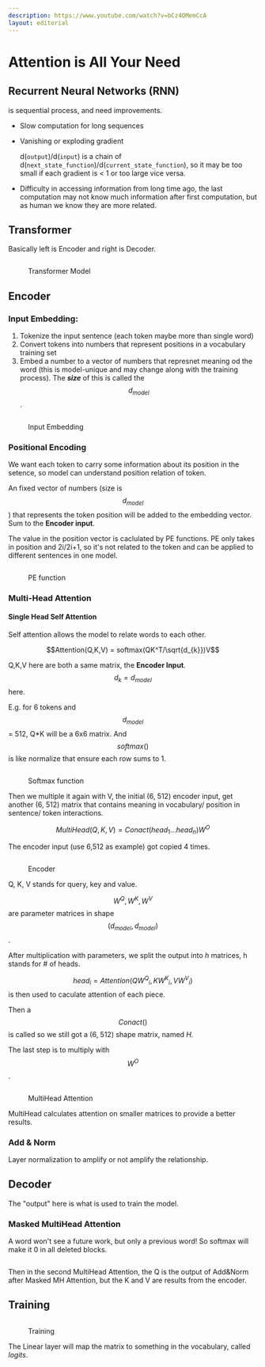```yaml
---
description: https://www.youtube.com/watch?v=bCz4OMemCcA
layout: editorial
---
```


# Attention is All Your Need

## Recurrent Neural Networks (RNN)&#x20;

is sequential process, and need improvements.

* Slow computation for long sequences
*   Vanishing or exploding gradient

    d(`output`)/d(`input`) is a chain of  d(`next_state_function`)/d(`current_state_function`), so it may be too small if each gradient is < 1 or too large vice versa.&#x20;
* Difficulty in accessing information from long time ago, the last computation may not know much information after first computation, but as human we know they are more related.

## Transformer

Basically left is Encoder and right is Decoder.

<figure><img src=".gitbook/assets/image (5).png" alt=""><figcaption><p>Transformer Model</p></figcaption></figure>



## Encoder&#x20;

### Input Embedding:&#x20;

1. Tokenize the input sentence (each token maybe more than single word)
2. Convert tokens into numbers that represent positions in a vocabulary training set
3. Embed a number to a vector of numbers that represnet meaning od the word (this is model-unique and may change along with the training process).  The _**size**_ of this is called the $$d_{model}$$.



<figure><img src=".gitbook/assets/image (3).png" alt=""><figcaption><p>Input Embedding</p></figcaption></figure>



### Positional Encoding

We want each token to carry some information about its position in the setence, so model can understand position relation of token.

An fixed vector of numbers (size is $$d_{model}$$) that represents the token position will be added to the embedding vector. Sum to the **Encoder input**.

The value in the position vector is caclulated by PE functions. PE only takes in position and 2i/2i+1, so it's not related to the token and can be applied to different sentences in one model.

<figure><img src=".gitbook/assets/image (4).png" alt=""><figcaption><p>PE function</p></figcaption></figure>



### Multi-Head Attention

#### Single Head Self Attention

Self attention allows the model to relate words to each other.

$$Attention(Q,K,V) = softmax(QK^T/\sqrt{d_{k}})V$$&#x20;

Q,K,V here are both a same matrix, the **Encoder Input**. $$d_k = d_{model}$$ here.

E.g. for 6 tokens and  $$d_{model}$$= 512, Q\*K will be a 6x6 matrix. And $$softmax()$$ is like normalize that ensure each row sums to 1.

<figure><img src=".gitbook/assets/image (2) (1).png" alt=""><figcaption><p>Softmax function</p></figcaption></figure>

Then we multiple it again with V, the initial (6, 512) encoder input, get another (6, 512) matrix that contains meaning in vocabulary/ position in sentence/ token interactions.

$$MultiHead(Q,K,V) = Conact(head_1 ... head_n) W^O$$



The encoder input (use 6,512 as example) got copied 4 times.

<figure><img src=".gitbook/assets/image (2).png" alt=""><figcaption><p>Encoder</p></figcaption></figure>

Q, K, V stands for query, key and value.

$$W^Q, W^K, W^V$$ are parameter matrices in shape $$(d_{model}, d_{model})$$.&#x20;

After multiplication with parameters, we split the output into _h_ matrices, h stands for # of heads.

$$head_i=Attention({QW^Q}_i,{KW^K}_i,{VW^V}_i)$$ is then used to caculate attention of each piece.

Then a $$Conact()$$is called so we still got a (6, 512) shape matrix, named _H._

The last step is to multiply with $$W^O$$.

<figure><img src=".gitbook/assets/image (1) (1).png" alt=""><figcaption><p>MultiHead Attention</p></figcaption></figure>

MultiHead calculates attention on smaller matrices to provide a better results.

### Add & Norm

Layer normalization to amplify or not amplify the relationship.



## Decoder

The "output" here is what is used to train the model.

### Masked MultiHead Attention

A word won't see a future work, but only a previous word! So softmax will make it 0 in all deleted blocks.

<figure><img src=".gitbook/assets/image.png" alt=""><figcaption></figcaption></figure>

Then in the second MultiHead Attention, the Q is the output of Add\&Norm after Masked MH Attention, but the K and V are results from the encoder.



## Training

<figure><img src=".gitbook/assets/image (1).png" alt=""><figcaption><p>Training</p></figcaption></figure>

The Linear layer will map the matrix to something in the vocabulary, called _logits_.
